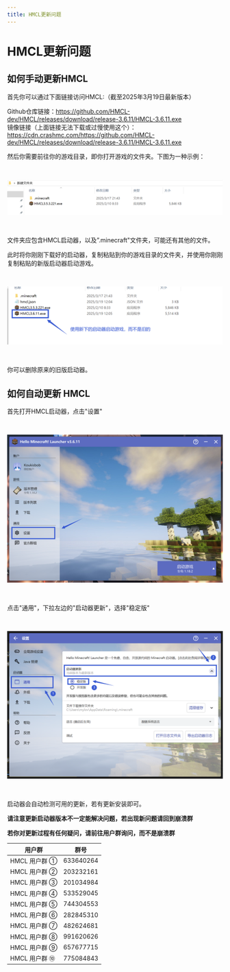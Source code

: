 ```yaml
---
title: HMCL更新问题
---
```


# HMCL更新问题

## 如何手动更新HMCL

首先你可以通过下面链接访问HMCL:（截至2025年3月19日最新版本）

Github仓库链接：https://github.com/HMCL-dev/HMCL/releases/download/release-3.6.11/HMCL-3.6.11.exe<br>
镜像链接（上面链接无法下载或过慢使用这个）：https://cdn.crashmc.com/https://github.com/HMCL-dev/HMCL/releases/download/release-3.6.11/HMCL-3.6.11.exe

然后你需要前往你的游戏目录，即你打开游戏的文件夹。下图为一种示例：

<br>

![示例](hmcl/2.png)

<br>

文件夹应包含HMCL启动器，以及”.minecraft"文件夹，可能还有其他的文件。

此时将你刚刚下载好的启动器，复制粘贴到你的游戏目录的文件夹，并使用你刚刚复制粘贴的新版启动器启动游戏。

<br>

![示例](hmcl/4.png)

<br>

你可以删除原来的旧版启动器。

## 如何自动更新 HMCL

首先打开HMCL启动器，点击"设置"

<br>

![示例](hmcl/5.png)

<br>

点击"通用"，下拉左边的"启动器更新"，选择"稳定版"

<br>

![示例](hmcl/6.png)

<br>

启动器会自动检测可用的更新，若有更新安装即可。


**请注意更新启动器版本不一定能解决问题，若出现新问题请回到崩溃群**

**若你对更新过程有任何疑问，请前往用户群询问，而不是崩溃群**

| 用户群       | 群号       |
| ------------ | ---------- |
| HMCL 用户群 ① | 633640264  |
| HMCL 用户群 ② | 203232161  |
| HMCL 用户群 ③ | 201034984  |
| HMCL 用户群 ④ | 533529045  |
| HMCL 用户群 ⑤ | 744304553  |
| HMCL 用户群 ⑥ | 282845310  |
| HMCL 用户群 ⑦ | 482624681  |
| HMCL 用户群 ⑧ | 991620626  |
| HMCL 用户群 ⑨ | 657677715  |
| HMCL 用户群 ⑩ | 775084843  |
